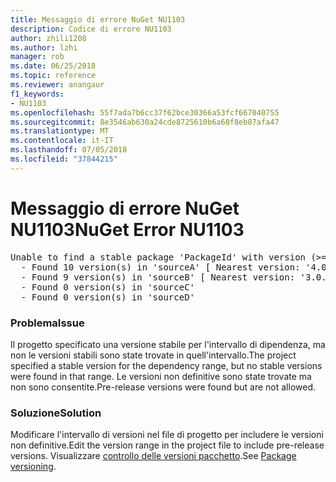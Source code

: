 ```yaml
---
title: Messaggio di errore NuGet NU1103
description: Codice di errore NU1103
author: zhili1208
ms.author: lzhi
manager: rob
ms.date: 06/25/2018
ms.topic: reference
ms.reviewer: anangaur
f1_keywords:
- NU1103
ms.openlocfilehash: 55f7ada7b6cc37f62bce30366a53fcf667040755
ms.sourcegitcommit: 8e3546ab630a24cde8725610b6a68f8eb87afa47
ms.translationtype: MT
ms.contentlocale: it-IT
ms.lasthandoff: 07/05/2018
ms.locfileid: "37844215"
---
```

# <a name="nuget-error-nu1103"></a><span data-ttu-id="c0e15-103">Messaggio di errore NuGet NU1103</span><span class="sxs-lookup"><span data-stu-id="c0e15-103">NuGet Error NU1103</span></span>

<pre>Unable to find a stable package 'PackageId' with version (>= 3.0.0)<br/>  - Found 10 version(s) in 'sourceA' [ Nearest version: '4.0.0-rc-2129' ]<br/>  - Found 9 version(s) in 'sourceB' [ Nearest version: '3.0.0-beta-00032' ]<br/>  - Found 0 version(s) in 'sourceC'<br/>  - Found 0 version(s) in 'sourceD'</pre>

### <a name="issue"></a><span data-ttu-id="c0e15-104">Problema</span><span class="sxs-lookup"><span data-stu-id="c0e15-104">Issue</span></span>
<span data-ttu-id="c0e15-105">Il progetto specificato una versione stabile per l'intervallo di dipendenza, ma non le versioni stabili sono state trovate in quell'intervallo.</span><span class="sxs-lookup"><span data-stu-id="c0e15-105">The project specified a stable version for the dependency range, but no stable versions were found in that range.</span></span> <span data-ttu-id="c0e15-106">Le versioni non definitive sono state trovate ma non sono consentite.</span><span class="sxs-lookup"><span data-stu-id="c0e15-106">Pre-release versions were found but are not allowed.</span></span>

### <a name="solution"></a><span data-ttu-id="c0e15-107">Soluzione</span><span class="sxs-lookup"><span data-stu-id="c0e15-107">Solution</span></span>
<span data-ttu-id="c0e15-108">Modificare l'intervallo di versioni nel file di progetto per includere le versioni non definitive.</span><span class="sxs-lookup"><span data-stu-id="c0e15-108">Edit the version range in the project file to include pre-release versions.</span></span> <span data-ttu-id="c0e15-109">Visualizzare [controllo delle versioni pacchetto](../../reference/Package-Versioning.md).</span><span class="sxs-lookup"><span data-stu-id="c0e15-109">See [Package versioning](../../reference/Package-Versioning.md).</span></span>